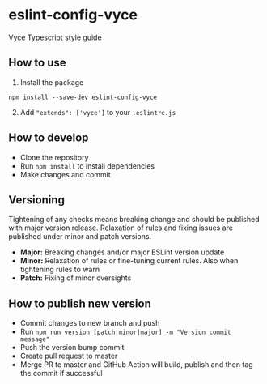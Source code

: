 # eslint-config-vyce
Vyce Typescript style guide

## How to use

1. Install the package
```
npm install --save-dev eslint-config-vyce
```
2. Add `"extends": ['vyce']` to your `.eslintrc.js`

## How to develop
- Clone the repository
- Run `npm install` to install dependencies
- Make changes and commit

## Versioning
Tightening of any checks means breaking change and should be published with major version release. Relaxation of rules and fixing issues are published under minor and patch versions.
- **Major:** Breaking changes and/or major ESLint version update
- **Minor:** Relaxation of rules or fine-tuning current rules. Also when tightening rules to warn
- **Patch:** Fixing of minor oversights

## How to publish new version
- Commit changes to new branch and push
- Run `npm run version [patch|minor|major] -m "Version commit message"`
- Push the version bump commit
- Create pull request to master
- Merge PR to master and GitHub Action will build, publish and then tag the commit if successful
